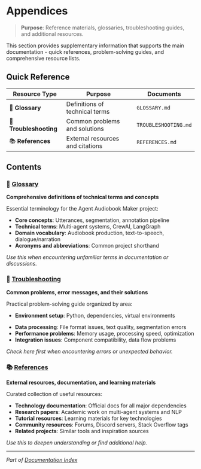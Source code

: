 # Appendices

> **Purpose**: Reference materials, glossaries, troubleshooting guides, and additional resources.

This section provides supplementary information that supports the main documentation - quick references, problem-solving guides, and comprehensive resource lists.

## Quick Reference

| Resource Type          | Purpose                          | Documents            |
| ---------------------- | -------------------------------- | -------------------- |
| 📖 **Glossary**        | Definitions of technical terms   | `GLOSSARY.md`        |
| 🔧 **Troubleshooting** | Common problems and solutions    | `TROUBLESHOOTING.md` |
| 📚 **References**      | External resources and citations | `REFERENCES.md`      |

## Contents

### 📖 [Glossary](GLOSSARY.md)

**Comprehensive definitions of technical terms and concepts**

Essential terminology for the Agent Audiobook Maker project:

- **Core concepts**: Utterances, segmentation, annotation pipeline
- **Technical terms**: Multi-agent systems, CrewAI, LangGraph
- **Domain vocabulary**: Audiobook production, text-to-speech, dialogue/narration
- **Acronyms and abbreviations**: Common project shorthand

*Use this when encountering unfamiliar terms in documentation or discussions.*

### 🔧 [Troubleshooting](TROUBLESHOOTING.md)

**Common problems, error messages, and their solutions**

Practical problem-solving guide organized by area:

- **Environment setup**: Python, dependencies, virtual environments
<!-- Removed deprecated LangFlow issues -->
- **Data processing**: File format issues, text quality, segmentation errors
- **Performance problems**: Memory usage, processing speed, optimization
- **Integration issues**: Component compatibility, data flow problems

*Check here first when encountering errors or unexpected behavior.*

### 📚 [References](REFERENCES.md)

**External resources, documentation, and learning materials**

Curated collection of useful resources:

- **Technology documentation**: Official docs for all major dependencies
- **Research papers**: Academic work on multi-agent systems and NLP
- **Tutorial resources**: Learning materials for key technologies
- **Community resources**: Forums, Discord servers, Stack Overflow tags
- **Related projects**: Similar tools and inspiration sources

*Use this to deepen understanding or find additional help.*

______________________________________________________________________

*Part of [Documentation Index](../README.md)*
